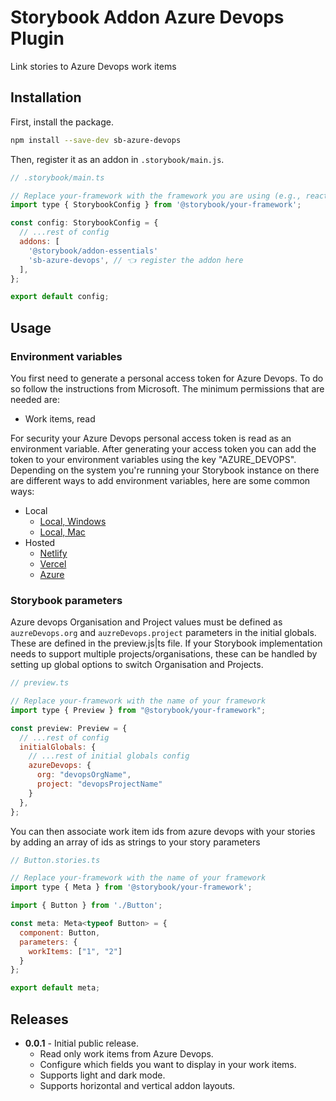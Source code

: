 # Storybook Addon Azure Devops Plugin
Link stories to Azure Devops work items

## Installation

First, install the package.

```sh
npm install --save-dev sb-azure-devops
```

Then, register it as an addon in `.storybook/main.js`.

```js
// .storybook/main.ts

// Replace your-framework with the framework you are using (e.g., react-webpack5, vue3-vite)
import type { StorybookConfig } from '@storybook/your-framework';

const config: StorybookConfig = {
  // ...rest of config
  addons: [
    '@storybook/addon-essentials'
    'sb-azure-devops', // 👈 register the addon here
  ],
};

export default config;
```

## Usage

### Environment variables

You first need to generate a personal access token for Azure Devops. To do so follow the instructions from Microsoft. The minimum permissions that are needed are:

- Work items, read

For security your Azure Devops personal access token is read as an environment variable. After generating your access token you can add the token to your environment variables using the key "AZURE_DEVOPS". Depending on the system you're running your Storybook instance on there are different ways to add environment variables, here are some common ways:

- Local
  - [Local, Windows](https://www.csharp.com/article/how-to-addedit-path-environment-variable-in-windows-11/)
  - [Local, Mac](https://support.apple.com/en-gb/guide/terminal/apd382cc5fa-4f58-4449-b20a-41c53c006f8f/mac)
- Hosted
  - [Netlify](https://docs.netlify.com/environment-variables/overview/)
  - [Vercel](https://vercel.com/docs/projects/environment-variables/managing-environment-variables)
  - [Azure](https://learn.microsoft.com/en-us/azure/developer/azure-developer-cli/manage-environment-variables)

### Storybook parameters

Azure devops Organisation and Project values must be defined as `auzreDevops.org` and `auzreDevops.project` parameters in the initial globals. These are defined in the preview.js|ts file. If your Storybook implementation needs to support multiple projects/organisations, these can be handled by setting up global options to switch Organisation and Projects.

```js
// preview.ts

// Replace your-framework with the name of your framework
import type { Preview } from "@storybook/your-framework";

const preview: Preview = {
  // ...rest of config
  initialGlobals: {
    // ...rest of initial globals config
    azureDevops: {
      org: "devopsOrgName",
      project: "devopsProjectName"
    }
  },
};
```

You can then associate work item ids from azure devops with your
stories by adding an array of ids as strings to your story parameters

```js
// Button.stories.ts

// Replace your-framework with the name of your framework
import type { Meta } from '@storybook/your-framework';

import { Button } from './Button';

const meta: Meta<typeof Button> = {
  component: Button,
  parameters: {
    workItems: ["1", "2"]
  }
};

export default meta;
```

## Releases

- **0.0.1** - Initial public release.
  - Read only work items from Azure Devops.
  - Configure which fields you want to display in your work items.
  - Supports light and dark mode.
  - Supports horizontal and vertical addon layouts.